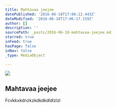 ```yaml
---
title: Mahtavaa jeejee
datePublished: '2016-06-18T17:06:22.443Z'
dateModified: '2016-06-18T17:06:17.159Z'
author: []
description: ''
sourcePath: _posts/2016-06-18-mahtavaa-jeejee.md
starred: true
inFeed: true
hasPage: false
inNav: false
_type: MediaObject

---
```

![](https://the-grid-user-content.s3-us-west-2.amazonaws.com/ff9e8d83-1f00-4497-80b5-d75c8689d480.jpg)

## Mahtavaa jeejee

Fcvkkxkdnzkzkdkdkdldlzlzl